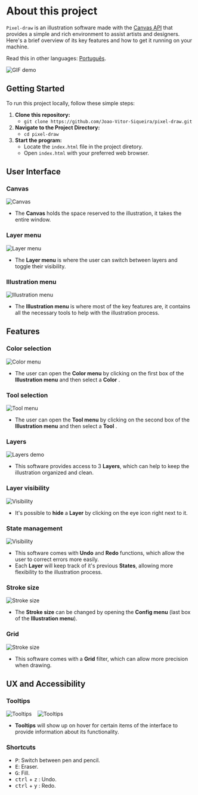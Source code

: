 # About this project

`Pixel-draw` is an illustration software made with the 	[Canvas API](https://developer.mozilla.org/en-US/docs/Web/API/Canvas_API) that provides a simple and rich environment to assist artists and designers. Here's a brief overview of its key features and how to get it running on your machine. 

Read this in other languages: [Português](README.PT.md).

![GIF demo](assets/gif/intro.gif)

## Getting Started

To run this project locally, follow these simple steps:

1. **Clone this repository:**
    - ```git clone https://github.com/Joao-Vitor-Siqueira/pixel-draw.git```
2. **Navigate to the Project Directory:**
    - ```cd pixel-draw```
3. **Start the program:**
    - Locate the `index.html` file in the project diretory.
    - Open `index.html` with your preferred web browser.
  
## User Interface
  
  ### Canvas
  
![Canvas](assets/png/ui1.png)

  - The **Canvas** holds the space reserved to the illustration, it takes the entire window. 
  
  ### Layer menu

![Layer menu](assets/png/ui2.png)
  
  - The **Layer menu** is where the user can switch between layers and toggle their visibility.

  ### Illustration menu

  ![Illustration menu](assets/png/ui3.png)
  - The **Illustration menu** is where most of the key features are, it contains all the necessary tools to help with the illustration process.


## Features

### Color selection
![Color menu](assets/png/ui4.png)
- The user can open the **Color menu** by clicking on the first box of the **Illustration menu** and then select a **Color** .

### Tool selection
![Tool menu](assets/png/ui5.png)
- The user can open the **Tool menu** by clicking on the second box of the **Illustration menu** and then select a **Tool** .

### Layers
![Layers demo](assets/gif/layers.gif)
- This software provides access to 3 **Layers**, which can help to keep the illustration organized and clean.

### Layer visibility
![Visibility](assets/gif/visibility.gif)
- It's possible to **hide** a **Layer** by clicking on the eye icon right next to it.

### State management
![Visibility](assets/gif/state.gif)
- This software comes with **Undo** and **Redo** functions, which allow the user to correct errors more easily.
- Each **Layer** will keep track of it's previous **States**, allowing more flexibility to the illustration process.

### Stroke size 
![Stroke size](assets/png/ui6.png)
- The **Stroke size** can be changed by opening the **Config menu**  (last box of the **Illustration menu**).

### Grid
![Stroke size](assets/png/ui7.png)
- This software comes with a **Grid** filter, which can allow more precision when drawing.

## UX and Accessibility

### Tooltips
![Tooltips](assets/png/ux1.png)&nbsp;&nbsp;&nbsp;&nbsp;![Tooltips](assets/png/ux2.png)

- **Tooltips** will show up on hover for certain items of the interface to provide information about its functionality.

### Shortcuts



- <kbd>P</kbd>:  Switch between pen and pencil.
- <kbd>E</kbd>:  Eraser.
- <kbd>G</kbd>:  Fill.
- <kbd>ctrl</kbd> + <kbd>z</kbd> :  Undo.
- <kbd>ctrl</kbd> + <kbd>y</kbd> :  Redo.





